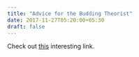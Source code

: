 ```yaml
---
title: "Advice for the Budding Theorist"
date: 2017-11-27T05:20:00+05:30
draft: false
---
```


Check out [this](https://windowsontheory.org/2015/11/03/advice-for-the-budding-theorist/) interesting link.
